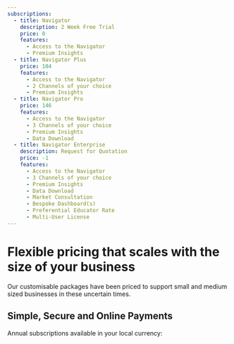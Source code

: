 ```yaml
---
subscriptions:
  - title: Navigator
    description: 2 Week Free Trial
    price: 0
    features:
      - Access to the Navigator
      - Premium Insights
  - title: Navigator Plus
    price: 104
    features:
      - Access to the Navigator
      - 2 Channels of your choice
      - Premium Insights
  - title: Navigator Pro
    price: 146
    features:
      - Access to the Navigator
      - 3 Channels of your choice
      - Premium Insights
      - Data Download
  - title: Navigator Enterprise
    description: Request for Quotation
    price: -1
    features:
      - Access to the Navigator
      - 3 Channels of your choice
      - Premium Insights
      - Data Download
      - Market Consultation
      - Bespoke Dashboard(s)
      - Preferential Educator Rate
      - Multi-User License
---
```


# Flexible pricing that scales with the size of your business

Our customisable packages have been priced to support small and medium sized businesses in these uncertain times.

<PriceCardList>
  <PriceCard v-for="sub in $page.frontmatter.subscriptions" v-bind="sub" />
</PriceCardList>

## Simple, Secure and Online Payments

Annual subscriptions available in your local currency:
